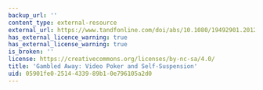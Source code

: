 ```yaml
---
backup_url: ''
content_type: external-resource
external_url: https://www.tandfonline.com/doi/abs/10.1080/19492901.2012.11728356
has_external_licence_warning: true
has_external_license_warning: true
is_broken: ''
license: https://creativecommons.org/licenses/by-nc-sa/4.0/
title: 'Gambled Away: Video Poker and Self-Suspension'
uid: 05901fe0-2514-4339-89b1-0e796105a2d0
---
```

